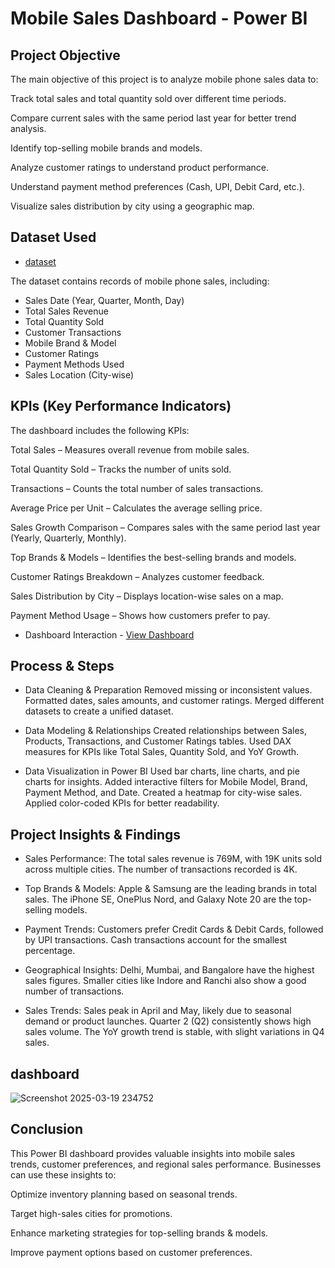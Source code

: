# Mobile Sales Dashboard - Power BI
## Project Objective
The main objective of this project is to analyze mobile phone sales data to:

 Track total sales and total quantity sold over different time periods.

 Compare current sales with the same period last year for better trend analysis.

 Identify top-selling mobile brands and models.

 Analyze customer ratings to understand product performance.

 Understand payment method preferences (Cash, UPI, Debit Card, etc.).

 Visualize sales distribution by city using a geographic map.


##  Dataset Used
- <a href="https://github.com/Dileep7589/-Mobile-Sales-Dashboard---Power-BI/blob/main/Mobile%20Sales%20Power%20BI%20Project.pbix">dataset</a>

 The dataset contains records of mobile phone sales, including:
- Sales Date (Year, Quarter, Month, Day)
- Total Sales Revenue
- Total Quantity Sold
- Customer Transactions
- Mobile Brand & Model
- Customer Ratings
- Payment Methods Used
- Sales Location (City-wise)

##  KPIs (Key Performance Indicators)
The dashboard includes the following KPIs:

 Total Sales – Measures overall revenue from mobile sales.

 Total Quantity Sold – Tracks the number of units sold.

 Transactions – Counts the total number of sales transactions.

 Average Price per Unit – Calculates the average selling price.

 Sales Growth Comparison – Compares sales with the same period last year (Yearly, Quarterly, Monthly).

 Top Brands & Models – Identifies the best-selling brands and models.

 Customer Ratings Breakdown – Analyzes customer feedback.

 Sales Distribution by City – Displays location-wise sales on a map.

 Payment Method Usage – Shows how customers prefer to pay.

- Dashboard Interaction - <a href="https://github.com/Dileep7589/-Mobile-Sales-Dashboard---Power-BI/blob/main/Screenshot%202025-03-19%20234752.png">View Dashboard</a>

##  Process & Steps
- Data Cleaning & Preparation
Removed missing or inconsistent values.
Formatted dates, sales amounts, and customer ratings.
Merged different datasets to create a unified dataset.

- Data Modeling & Relationships
Created relationships between Sales, Products, Transactions, and Customer Ratings tables.
Used DAX measures for KPIs like Total Sales, Quantity Sold, and YoY Growth.

- Data Visualization in Power BI
Used bar charts, line charts, and pie charts for insights.
Added interactive filters for Mobile Model, Brand, Payment Method, and Date.
Created a heatmap for city-wise sales.
Applied color-coded KPIs for better readability.

##  Project Insights & Findings

- Sales Performance:
The total sales revenue is 769M, with 19K units sold across multiple cities.
The number of transactions recorded is 4K.

- Top Brands & Models:
Apple & Samsung are the leading brands in total sales.
The iPhone SE, OnePlus Nord, and Galaxy Note 20 are the top-selling models.

- Payment Trends:
Customers prefer Credit Cards & Debit Cards, followed by UPI transactions.
Cash transactions account for the smallest percentage.

- Geographical Insights:
Delhi, Mumbai, and Bangalore have the highest sales figures.
Smaller cities like Indore and Ranchi also show a good number of transactions.

- Sales Trends:
Sales peak in April and May, likely due to seasonal demand or product launches.
Quarter 2 (Q2) consistently shows high sales volume.
The YoY growth trend is stable, with slight variations in Q4 sales.

## dashboard 
![Screenshot 2025-03-19 234752](https://github.com/user-attachments/assets/6bfede1e-8833-4fe4-b8cd-0c758b872e38)

##  Conclusion
This Power BI dashboard provides valuable insights into mobile sales trends, customer preferences, and regional sales performance. Businesses can use these insights to:

 Optimize inventory planning based on seasonal trends.

 Target high-sales cities for promotions.

 Enhance marketing strategies for top-selling brands & models.

 Improve payment options based on customer preferences.


